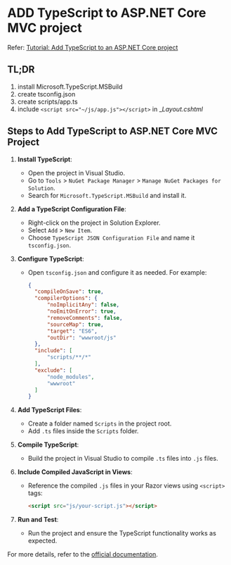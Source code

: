 # ADD TypeScript to ASP.NET Core MVC project

Refer: [Tutorial: Add TypeScript to an ASP.NET Core project](https://learn.microsoft.com/en-us/visualstudio/javascript/tutorial-aspnet-with-typescript?view=vs-2022)

## TL;DR

1. install Microsoft.TypeScript.MSBuild
2. create tsconfig.json
3. create scripts/app.ts
1. include `<script src="~/js/app.js"></script>` in __Layout.cshtml_



## Steps to Add TypeScript to ASP.NET Core MVC Project

1. **Install TypeScript**:
    - Open the project in Visual Studio.
    - Go to `Tools` > `NuGet Package Manager` > `Manage NuGet Packages for Solution`.
    - Search for `Microsoft.TypeScript.MSBuild` and install it.

2. **Add a TypeScript Configuration File**:
    - Right-click on the project in Solution Explorer.
    - Select `Add` > `New Item`.
    - Choose `TypeScript JSON Configuration File` and name it `tsconfig.json`.

3. **Configure TypeScript**:
    - Open `tsconfig.json` and configure it as needed. For example:
      ```json
      {
        "compileOnSave": true,
        "compilerOptions": {
            "noImplicitAny": false,
            "noEmitOnError": true,
            "removeComments": false,
            "sourceMap": true,
            "target": "ES6",
            "outDir": "wwwroot/js"
        },
        "include": [
            "scripts/**/*"
        ],
        "exclude": [
            "node_modules",
            "wwwroot"
        ] 
      }
      ```

4. **Add TypeScript Files**:
    - Create a folder named `Scripts` in the project root.
    - Add `.ts` files inside the `Scripts` folder.

5. **Compile TypeScript**:
    - Build the project in Visual Studio to compile `.ts` files into `.js` files.

6. **Include Compiled JavaScript in Views**:
    - Reference the compiled `.js` files in your Razor views using `<script>` tags:
      ```html
      <script src="js/your-script.js"></script>
      ```

7. **Run and Test**:
    - Run the project and ensure the TypeScript functionality works as expected.

For more details, refer to the [official documentation](https://learn.microsoft.com/en-us/visualstudio/javascript/tutorial-aspnet-with-typescript?view=vs-2022).
